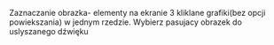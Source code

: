 Zaznaczanie obrazka- elementy na ekranie 3 kliklane grafiki(bez opcji powiekszania) w jednym rzedzie. Wybierz pasujacy obrazek do uslyszanego dźwięku
